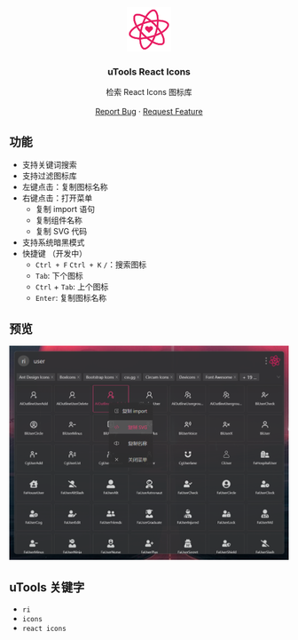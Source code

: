 <div align="center">
  <a href="https://github.com/Jkker/utools-react-icons">
    <img src="https://github.com/Jkker/utools-react-icons/raw/main/public/logo.png" alt="Logo" width="80" height="80">
  </a>
  <h3 align="center">uTools React Icons</h3>
  <p align="center">
    检索 React Icons 图标库
    <br />
    <br />
    <a href="https://github.com/Jkker/utools-react-icons/issues">Report Bug</a>
    ·
    <a href="https://github.com/Jkker/utools-react-icons/issues">Request Feature</a>
  </p>
</div>

## 功能

- 支持关键词搜索
- 支持过滤图标库
- 左键点击：复制图标名称
- 右键点击：打开菜单
  - 复制 import 语句
  - 复制组件名称
  - 复制 SVG 代码
- 支持系统暗黑模式
- 快捷键 （开发中）
  - `Ctrl + F`  `Ctrl + K`  `/`：搜索图标
  - `Tab`: 下个图标
  - `Ctrl` + `Tab`: 上个图标
  - `Enter`: 复制图标名称

## 预览
![Preview](/docs/preview.png)


## uTools 关键字

- `ri`
- `icons`
- `react icons`